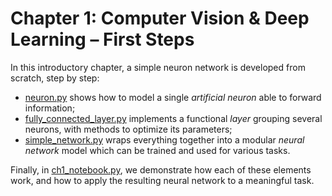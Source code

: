 # Chapter 1: Computer Vision & Deep Learning – First Steps

In this introductory chapter, a simple neuron network is developed from scratch, step by step:

- [neuron.py](neuron.py) shows how to model a single *artificial neuron* able to forward information;
- [fully_connected_layer.py](fully_connected_layer.py) implements a functional *layer* grouping several neurons, with methods to optimize its parameters;
- [simple_network.py](simple_network.py) wraps everything together into a modular *neural network* model which can be trained and used for various tasks.

Finally, in [ch1_notebook.py](ch1_notebook.py), we demonstrate how each of these elements work, and how to apply the resulting neural network to a meaningful task.